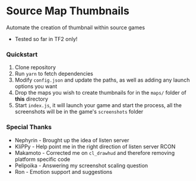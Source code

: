 # Source Map Thumbnails

Automate the creation of thumbnail within source games

- Tested so far in TF2 only!

### Quickstart

1. Clone repository
2. Run `yarn` to fetch dependencies
3. Modify `config.json` and update the paths, as well as adding any launch options you want
4. Drop the maps you wish to create thumbnails for in the `maps/` folder of **this** directory
5. Start `index.js`, it will launch your game and start the process, all the screenshots will be in the game's `screenshots` folder

### Special Thanks

- Nephyrin - Brought up the idea of listen server
- KliPPy - Help point me in the right direction of listen server RCON
- Makamoto - Corrected me on `cl_drawhud` and therefore removing platform specific code
- Pelipoika - Answering my screenshot scaling question
- Ron - Emotion support and suggestions
